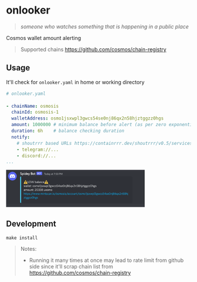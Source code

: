 # onlooker

> *someone who watches something that is happening in a public place*

Cosmos wallet amount alerting

> Supported chains <https://github.com/cosmos/chain-registry>

## Usage

It'll check for `onlooker.yaml` in home or working directory

```yaml
# onlooker.yaml

- chainName: osmosis
  chainId: osmosis-1
  walletAddress: osmo1jsxwpl3gwcs54se0nj86qx2n58hjztggzz0hgs
  amount: 1000000 # minimum balance before alert (as per zero exponential denom)
  duration: 6h    # balance checking duration
  notify:
    # shoutrrr based URLs https://containrrr.dev/shoutrrr/v0.5/services/discord/
    - telegram://...
    - discord://...
...
```

<img src="notify.png" alt="Notification" width="75%"/>

## Development

```shell
make install
```

> Notes:
> * Running it many times at once may lead to rate limit from github side since
> it'll scrap chain list from <https://github.com/cosmos/chain-registry>
>
